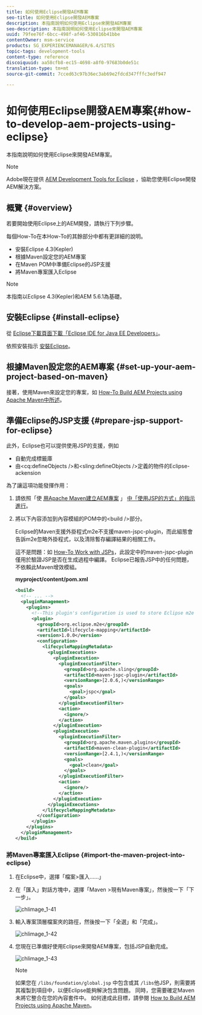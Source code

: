 ```yaml
---
title: 如何使用Eclipse開發AEM專案
seo-title: 如何使用Eclipse開發AEM專案
description: 本指南說明如何使用Eclipse來開發AEM專案
seo-description: 本指南說明如何使用Eclipse來開發AEM專案
uuid: 79fee76f-6bcc-498f-af46-530816b41bbe
contentOwner: msm-service
products: SG_EXPERIENCEMANAGER/6.4/SITES
topic-tags: development-tools
content-type: reference
discoiquuid: aa58cfb8-ec15-4698-a8f0-97683b0de51c
translation-type: tm+mt
source-git-commit: 7cced63c97b36ec3ab69e2fdcd347fffc3edf947

---
```



# 如何使用Eclipse開發AEM專案{#how-to-develop-aem-projects-using-eclipse}

本指南說明如何使用Eclipse來開發AEM專案。

>[!NOTE]
>
>Adobe現在提供 [AEM Development Tools for Eclipse](/help/sites-developing/aem-eclipse.md) ，協助您使用Eclipse開發AEM解決方案。

## 概覽 {#overview}

若要開始使用Eclipse上的AEM開發，請執行下列步驟。

每個How-To在本How-To的其餘部分中都有更詳細的說明。

* 安裝Eclipse 4.3(Kepler)
* 根據Maven設定您的AEM專案
* 在Maven POM中準備Eclipse的JSP支援
* 將Maven專案匯入Eclipse

>[!NOTE]
>
>本指南以Eclipse 4.3(Kepler)和AEM 5.6.1為基礎。

## 安裝Eclipse {#install-eclipse}

從 [Eclipse下載頁面下載「Eclipse IDE for Java EE Developers」](https://www.eclipse.org/downloads/)。

依照安裝指示 [安裝Eclipse](https://wiki.eclipse.org/Eclipse/Installation)。

## 根據Maven設定您的AEM專案 {#set-up-your-aem-project-based-on-maven}

接著，使用Maven來設定您的專案，如 [How-To Build AEM Projects using Apache Maven中所述](/help/sites-developing/ht-projects-maven.md)。

## 準備Eclipse的JSP支援 {#prepare-jsp-support-for-eclipse}

此外，Eclipse也可以提供使用JSP的支援，例如

* 自動完成標籤庫
* 由&lt;cq:defineObjects />和&lt;sling:defineObjects />定義的物件的Eclipse-ackension

為了讓這項功能發揮作用：

1. 請依照「使 [用Apache Maven建立AEM專案](/help/sites-developing/ht-projects-maven.md#how-to-work-with-jsps) 」 [中「使用JSP的方式」的指示進行](/help/sites-developing/ht-projects-maven.md)。
1. 將以下內容添加到內容模組的POM中的&lt;build />部分。

   Eclipse的Maven支援外掛程式m2e不支援maven-jspc-plugin，而此組態會告訴m2e忽略外掛程式，以及清除暫存編譯結果的相關工作。

   這不是問題：如 [How-To Work with JSPs](/help/sites-developing/ht-projects-maven.md#how-to-work-with-jsps)，此設定中的maven-jspc-plugin僅用於驗證JSP是否在生成過程中編譯。 Eclipse已報告JSP中的任何問題，不依賴此Maven增效模組。

   **myproject/content/pom.xml**

   ```xml
   <build>
     <!-- ... -->
     <pluginManagement>
       <plugins>
         <!--This plugin's configuration is used to store Eclipse m2e settings only. It has no influence on the Maven build itself.-->
         <plugin>
           <groupId>org.eclipse.m2e</groupId>
           <artifactId>lifecycle-mapping</artifactId>
           <version>1.0.0</version>
           <configuration>
             <lifecycleMappingMetadata>
               <pluginExecutions>
                 <pluginExecution>
                   <pluginExecutionFilter>
                     <groupId>org.apache.sling</groupId>
                     <artifactId>maven-jspc-plugin</artifactId>
                     <versionRange>[2.0.6,)</versionRange>
                     <goals>
                       <goal>jspc</goal>
                     </goals>
                   </pluginExecutionFilter>
                   <action>
                     <ignore/>
                   </action>
                 </pluginExecution>
                 <pluginExecution>
                   <pluginExecutionFilter>
                     <groupId>org.apache.maven.plugins</groupId>
                     <artifactId>maven-clean-plugin</artifactId>
                     <versionRange>[2.4.1,)</versionRange>
                     <goals>
                       <goal>clean</goal>
                     </goals>
                   </pluginExecutionFilter>
                   <action>
                     <ignore/>
                   </action>
                 </pluginExecution>
               </pluginExecutions>
             </lifecycleMappingMetadata>
           </configuration>
         </plugin>
       </plugins>
     </pluginManagement>
   </build>
   ```

### 將Maven專案匯入Eclipse {#import-the-maven-project-into-eclipse}

1. 在Eclipse中，選擇「檔案>匯入……」
1. 在「匯入」對話方塊中，選擇「Maven >現有Maven專案」，然後按一下「下一步」。

   ![chlimage_1-41](assets/chlimage_1-41.png)

1. 輸入專案頂層檔案夾的路徑，然後按一下「全選」和「完成」。

   ![chlimage_1-42](assets/chlimage_1-42.png)

1. 您現在已準備好使用Eclipse來開發AEM專案，包括JSP自動完成。

   ![chlimage_1-43](assets/chlimage_1-43.png)

   >[!NOTE]
   >
   >如果您在 `/libs/foundation/global.jsp` 中包含或其 `/libs`他JSP，則需要將其複製到項目中，以便Eclipse能夠解決包含問題。 同時，您需要確定Maven未將它整合在您的內容套件中。 如何達成此目標，請參閱 [How to Build AEM Projects using Apache Maven](/help/sites-developing/ht-projects-maven.md)。


